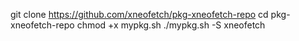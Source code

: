 git clone https://github.com/xneofetch/pkg-xneofetch-repo
cd pkg-xneofetch-repo
chmod +x mypkg.sh
./mypkg.sh -S xneofetch
